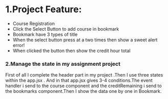 # 1.Project Feature:

* Course Registration
* Click the Select Button to add course in bookmark
* Bookmark have 3 types of title
* When the select button press at a two times then show a sweet alert error!
* When clicked the button then show the credit hour total 

### 2.Manage the state in my assignment project

First of all I complete the header part in my project .Then I use three states within the app.jsx . And in that app.jsx gives 3-4 conditions.The event handler i send to the course component and the creditRemaining i send to the bookmarks component.Then I show the data one by one in Bookmark.